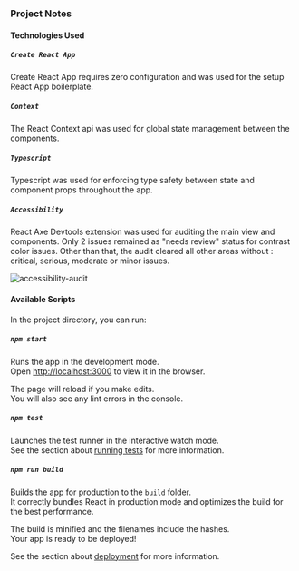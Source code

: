 ### Project Notes

#### Technologies Used

##### `Create React App`

Create React App requires zero configuration and was used for the setup React App boilerplate.

##### `Context`

The React Context api was used for global state management between the components.

##### `Typescript`

Typescript was used for enforcing type safety between state and component props throughout the app.

##### `Accessibility`

React Axe Devtools extension was used for auditing the main view and components. Only 2 issues remained as "needs review" status for contrast color issues. Other than that, the audit cleared all other areas without : critical, serious, moderate or minor issues.

![accessibility-audit](https://user-images.githubusercontent.com/13320719/166165866-31f81dd9-d860-44a6-b8d4-316d159cc22f.jpg)

#### Available Scripts

In the project directory, you can run:

##### `npm start`

Runs the app in the development mode.\
Open [http://localhost:3000](http://localhost:3000) to view it in the browser.

The page will reload if you make edits.\
You will also see any lint errors in the console.

##### `npm test`

Launches the test runner in the interactive watch mode.\
See the section about [running tests](https://facebook.github.io/create-react-app/docs/running-tests) for more information.

##### `npm run build`

Builds the app for production to the `build` folder.\
It correctly bundles React in production mode and optimizes the build for the best performance.

The build is minified and the filenames include the hashes.\
Your app is ready to be deployed!

See the section about [deployment](https://facebook.github.io/create-react-app/docs/deployment) for more information.
